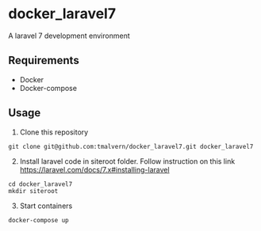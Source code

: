 # docker_laravel7
A laravel 7 development environment
## Requirements

- Docker
- Docker-compose

## Usage

1. Clone this repository

```
git clone git@github.com:tmalvern/docker_laravel7.git docker_laravel7
```

2. Install laravel code in siteroot folder. Follow instruction on this link https://laravel.com/docs/7.x#installing-laravel

```
cd docker_laravel7
mkdir siteroot
```

3. Start containers

```
docker-compose up
```
